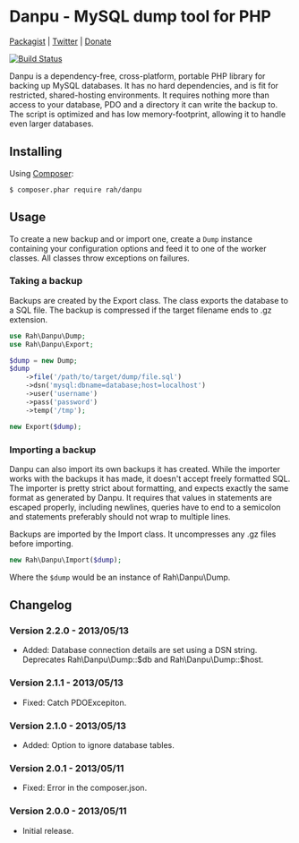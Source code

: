 Danpu - MySQL dump tool for PHP
=========

[Packagist](https://packagist.org/packages/rah/danpu) | [Twitter](http://twitter.com/gocom) | [Donate](http://rahforum.biz/donate/danpu)

[![Build Status](https://travis-ci.org/gocom/danpu.png?branch=master)](https://travis-ci.org/gocom/danpu)

Danpu is a dependency-free, cross-platform, portable PHP library for backing up MySQL databases. It has no hard dependencies, and is fit for restricted, shared-hosting environments. It requires nothing more than access to your database, PDO and a directory it can write the backup to. The script is optimized and has low memory-footprint, allowing it to handle even larger databases.

Installing
---------

Using [Composer](http://getcomposer.org):

    $ composer.phar require rah/danpu

Usage
---------

To create a new backup and or import one, create a ```Dump``` instance containing your configuration options and feed it to one of the worker classes. All classes throw exceptions on failures.

### Taking a backup

Backups are created by the Export class. The class exports the database to a SQL file. The backup is compressed if the target filename ends to .gz extension.

```php
use Rah\Danpu\Dump;
use Rah\Danpu\Export;

$dump = new Dump;
$dump
    ->file('/path/to/target/dump/file.sql')
    ->dsn('mysql:dbname=database;host=localhost')
    ->user('username')
    ->pass('password')
    ->temp('/tmp');

new Export($dump);
```

### Importing a backup

Danpu can also import its own backups it has created. While the importer works with the backups it has made, it doesn't accept freely formatted SQL. The importer is pretty strict about formatting, and expects exactly the same format as generated by Danpu. It requires that values in statements are escaped properly, including newlines, queries have to end to a semicolon and statements preferably should not wrap to multiple lines.

Backups are imported by the Import class. It uncompresses any .gz files before importing.

```php
new Rah\Danpu\Import($dump);
```

Where the ```$dump``` would be an instance of Rah\Danpu\Dump.

Changelog
---------

### Version 2.2.0 - 2013/05/13

* Added: Database connection details are set using a DSN string. Deprecates Rah\Danpu\Dump::$db and Rah\Danpu\Dump::$host.

### Version 2.1.1 - 2013/05/13

* Fixed: Catch PDOExcepiton.

### Version 2.1.0 - 2013/05/13

* Added: Option to ignore database tables.

### Version 2.0.1 - 2013/05/11

* Fixed: Error in the composer.json.

### Version 2.0.0 - 2013/05/11

* Initial release.